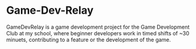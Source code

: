 # Game-Dev-Relay
GameDevRelay is a game development project for the Game Development Club at my school, where beginner developers work in timed shifts of ~30 minuets,  contributing to a feature or the development of the game.

